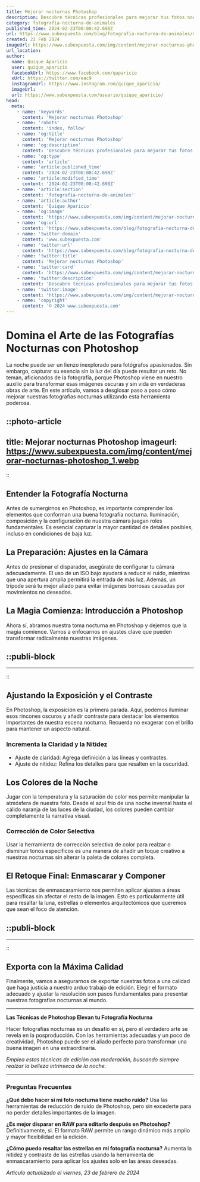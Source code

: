 ```yaml
---
title: Mejorar nocturnas Photoshop
description: Descubre técnicas profesionales para mejorar tus fotos nocturnas con Photoshop. Calidad y claridad excepcionales en tus imágenes de noche.
category: fotografia-nocturna-de-animales
published_time: 2024-02-23T00:08:42.698Z
url: https://www.subexpuesta.com/blog/fotografia-nocturna-de-animales/mejorar-nocturnas-photoshop
created: 23 Feb 2024
imageUrl: https://www.subexpuesta.com/img/content/mejorar-nocturnas-photoshop_1.webp
url_location:
author:
  name: Quique Aparicio
  user: quique_aparicio
  facebookUrl: https://www.facebook.com/qaparicio
  xUrl: https://twitter.com/eac9
  instagramUrl: https://www.instagram.com/quique_aparicio/
  imageUrl: 
  url: https://www.subexpuesta.com/usuario/quique_aparicio/
head:
  meta:
    - name: 'keywords'
      content: 'Mejorar nocturnas Photoshop'
    - name: 'robots'
      content: 'index, follow'
    - name: 'og:title'
      content: 'Mejorar nocturnas Photoshop'
    - name: 'og:description'
      content: 'Descubre técnicas profesionales para mejorar tus fotos nocturnas con Photoshop. Calidad y claridad excepcionales en tus imágenes de noche.'
    - name: 'og:type'
      content: 'article'
    - name: 'article:published_time'
      content: '2024-02-23T00:08:42.698Z'
    - name: 'article:modified_time'
      content: '2024-02-23T00:08:42.698Z'
    - name: 'article:section'
      content: 'fotografia-nocturna-de-animales'
    - name: 'article:author'
      content: 'Quique Aparicio'
    - name: 'og:image'
      content: 'https://www.subexpuesta.com/img/content/mejorar-nocturnas-photoshop_1.webp'
    - name: 'og:url'
      content: 'https://www.subexpuesta.com/blog/fotografia-nocturna-de-animales/mejorar-nocturnas-photoshop'
    - name: 'twitter:domain'
      content: 'www.subexpuesta.com'
    - name: 'twitter:url'
      content: 'https://www.subexpuesta.com/blog/fotografia-nocturna-de-animales/mejorar-nocturnas-photoshop'
    - name: 'twitter:title'
      content: 'Mejorar nocturnas Photoshop'
    - name: 'twitter:card'
      content: 'https://www.subexpuesta.com/img/content/mejorar-nocturnas-photoshop_1.webp'
    - name: 'twitter:description'
      content: 'Descubre técnicas profesionales para mejorar tus fotos nocturnas con Photoshop. Calidad y claridad excepcionales en tus imágenes de noche.'
    - name: 'twitter:image'
      content: 'https://www.subexpuesta.com/img/content/mejorar-nocturnas-photoshop_1.webp'
    - name: 'copyright'
      content: '© 2024 www.subexpuesta.com'
---
```

# Domina el Arte de las Fotografías Nocturnas con Photoshop

La noche puede ser un lienzo inexplorado para fotógrafos apasionados. Sin embargo, capturar su esencia sin la luz del día puede resultar un reto. No teman, aficionados de la fotografía, porque Photoshop viene en nuestro auxilio para transformar esas imágenes oscuras y sin vida en verdaderas obras de arte. En este artículo, vamos a desglosar paso a paso cómo mejorar nuestras fotografías nocturnas utilizando esta herramienta poderosa.


::photo-article
---
title: Mejorar nocturnas Photoshop
imageurl: https://www.subexpuesta.com/img/content/mejorar-nocturnas-photoshop_1.webp
---
::


## Entender la Fotografía Nocturna

Antes de sumergirnos en Photoshop, es importante comprender los elementos que conforman una buena fotografía nocturna. Iluminación, composición y la configuración de nuestra cámara juegan roles fundamentales. Es esencial capturar la mayor cantidad de detalles posibles, incluso en condiciones de baja luz.

## La Preparación: Ajustes en la Cámara

Antes de presionar el disparador, asegúrate de configurar tu cámara adecuadamente. El uso de un ISO bajo ayudará a reducir el ruido, mientras que una apertura amplia permitirá la entrada de más luz. Además, un trípode será tu mejor aliado para evitar imágenes borrosas causadas por movimientos no deseados.

## La Magia Comienza: Introducción a Photoshop

Ahora sí, abramos nuestra toma nocturna en Photoshop y dejemos que la magia comience. Vamos a enfocarnos en ajustes clave que pueden transformar radicalmente nuestras imágenes.


  ::publi-block
  ---
  ---
  ::
  
  
## Ajustando la Exposición y el Contraste

En Photoshop, la exposición es la primera parada. Aquí, podemos iluminar esos rincones oscuros y añadir contraste para destacar los elementos importantes de nuestra escena nocturna. Recuerda no exagerar con el brillo para mantener un aspecto natural.

### Incrementa la Claridad y la Nitidez

- Ajuste de claridad: Agrega definición a las líneas y contrastes.
- Ajuste de nitidez: Refina los detalles para que resalten en la oscuridad.

## Los Colores de la Noche

Jugar con la temperatura y la saturación de color nos permite manipular la atmósfera de nuestra foto. Desde el azul frío de una noche invernal hasta el cálido naranja de las luces de la ciudad, los colores pueden cambiar completamente la narrativa visual.

### Corrección de Color Selectiva

Usar la herramienta de corrección selectiva de color para realzar o disminuir tonos específicos es una manera de añadir un toque creativo a nuestras nocturnas sin alterar la paleta de colores completa.

## El Retoque Final: Enmascarar y Componer

Las técnicas de enmascaramiento nos permiten aplicar ajustes a áreas específicas sin afectar el resto de la imagen. Esto es particularmente útil para resaltar la luna, estrellas o elementos arquitectónicos que queremos que sean el foco de atención.


  ::publi-block
  ---
  ---
  ::
  
  
## Exporta con la Máxima Calidad

Finalmente, vamos a asegurarnos de exportar nuestras fotos a una calidad que haga justicia a nuestro arduo trabajo de edición. Elegir el formato adecuado y ajustar la resolución son pasos fundamentales para presentar nuestras fotografías nocturnas al mundo.

---

**Las Técnicas de Photoshop Elevan tu Fotografía Nocturna**

Hacer fotografías nocturnas es un desafío en sí, pero el verdadero arte se revela en la posproducción. Con las herramientas adecuadas y un poco de creatividad, Photoshop puede ser el aliado perfecto para transformar una buena imagen en una extraordinaria.

_Emplea estas técnicas de edición con moderación, buscando siempre realzar la belleza intrínseca de la noche._

---

### Preguntas Frecuentes

**¿Qué debo hacer si mi foto nocturna tiene mucho ruido?**
Usa las herramientas de reducción de ruido de Photoshop, pero sin excederte para no perder detalles importantes de la imagen.

**¿Es mejor disparar en RAW para editarlo después en Photoshop?**
Definitivamente, si. El formato RAW permite un rango dinámico más amplio y mayor flexibilidad en la edición.

**¿Cómo puedo resaltar las estrellas en mi fotografía nocturna?**
Aumenta la nitidez y contraste de las estrellas usando la herramienta de enmascaramiento para aplicar los ajustes solo en las áreas deseadas.

_Artículo actualizado el viernes, 23 de febrero de 2024_